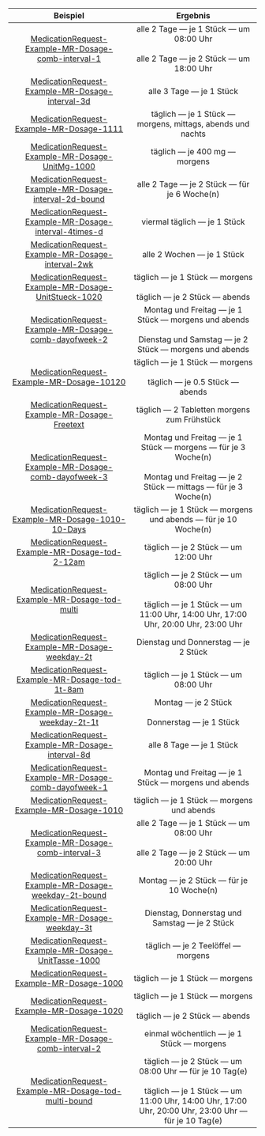 | Beispiel | Ergebnis |
| :---: | :---:|
|[MedicationRequest-Example-MR-Dosage-comb-interval-1](./MedicationRequest-Example-MR-Dosage-comb-interval-1.html) | alle 2 Tage — je 1 Stück — um 08:00 Uhr<br><br>alle 2 Tage — je 2 Stück — um 18:00 Uhr |
|[MedicationRequest-Example-MR-Dosage-interval-3d](./MedicationRequest-Example-MR-Dosage-interval-3d.html) | alle 3 Tage — je 1 Stück |
|[MedicationRequest-Example-MR-Dosage-1111](./MedicationRequest-Example-MR-Dosage-1111.html) | täglich — je 1 Stück — morgens, mittags, abends und nachts |
|[MedicationRequest-Example-MR-Dosage-UnitMg-1000](./MedicationRequest-Example-MR-Dosage-UnitMg-1000.html) | täglich — je 400 mg — morgens |
|[MedicationRequest-Example-MR-Dosage-interval-2d-bound](./MedicationRequest-Example-MR-Dosage-interval-2d-bound.html) | alle 2 Tage — je 2 Stück — für je 6 Woche(n) |
|[MedicationRequest-Example-MR-Dosage-interval-4times-d](./MedicationRequest-Example-MR-Dosage-interval-4times-d.html) | viermal täglich — je 1 Stück |
|[MedicationRequest-Example-MR-Dosage-interval-2wk](./MedicationRequest-Example-MR-Dosage-interval-2wk.html) | alle 2 Wochen — je 1 Stück |
|[MedicationRequest-Example-MR-Dosage-UnitStueck-1020](./MedicationRequest-Example-MR-Dosage-UnitStueck-1020.html) | täglich — je 1 Stück — morgens<br><br>täglich — je 2 Stück — abends |
|[MedicationRequest-Example-MR-Dosage-comb-dayofweek-2](./MedicationRequest-Example-MR-Dosage-comb-dayofweek-2.html) | Montag und Freitag — je 1 Stück — morgens und abends<br><br>Dienstag und Samstag — je 2 Stück — morgens und abends |
|[MedicationRequest-Example-MR-Dosage-10120](./MedicationRequest-Example-MR-Dosage-10120.html) | täglich — je 1 Stück — morgens<br><br>täglich — je 0.5 Stück — abends |
|[MedicationRequest-Example-MR-Dosage-Freetext](./MedicationRequest-Example-MR-Dosage-Freetext.html) | täglich — 2 Tabletten morgens zum Frühstück |
|[MedicationRequest-Example-MR-Dosage-comb-dayofweek-3](./MedicationRequest-Example-MR-Dosage-comb-dayofweek-3.html) | Montag und Freitag — je 1 Stück — morgens — für je 3 Woche(n)<br><br>Montag und Freitag — je 2 Stück — mittags — für je 3 Woche(n) |
|[MedicationRequest-Example-MR-Dosage-1010-10-Days](./MedicationRequest-Example-MR-Dosage-1010-10-Days.html) | täglich — je 1 Stück — morgens und abends — für je 10 Woche(n) |
|[MedicationRequest-Example-MR-Dosage-tod-2-12am](./MedicationRequest-Example-MR-Dosage-tod-2-12am.html) | täglich — je 2 Stück — um 12:00 Uhr |
|[MedicationRequest-Example-MR-Dosage-tod-multi](./MedicationRequest-Example-MR-Dosage-tod-multi.html) | täglich — je 2 Stück — um 08:00 Uhr<br><br>täglich — je 1 Stück — um 11:00 Uhr, 14:00 Uhr, 17:00 Uhr, 20:00 Uhr, 23:00 Uhr |
|[MedicationRequest-Example-MR-Dosage-weekday-2t](./MedicationRequest-Example-MR-Dosage-weekday-2t.html) | Dienstag und Donnerstag — je 2 Stück |
|[MedicationRequest-Example-MR-Dosage-tod-1t-8am](./MedicationRequest-Example-MR-Dosage-tod-1t-8am.html) | täglich — je 1 Stück — um 08:00 Uhr |
|[MedicationRequest-Example-MR-Dosage-weekday-2t-1t](./MedicationRequest-Example-MR-Dosage-weekday-2t-1t.html) | Montag — je 2 Stück<br><br>Donnerstag — je 1 Stück |
|[MedicationRequest-Example-MR-Dosage-interval-8d](./MedicationRequest-Example-MR-Dosage-interval-8d.html) | alle 8 Tage — je 1 Stück |
|[MedicationRequest-Example-MR-Dosage-comb-dayofweek-1](./MedicationRequest-Example-MR-Dosage-comb-dayofweek-1.html) | Montag und Freitag — je 1 Stück — morgens und abends |
|[MedicationRequest-Example-MR-Dosage-1010](./MedicationRequest-Example-MR-Dosage-1010.html) | täglich — je 1 Stück — morgens und abends |
|[MedicationRequest-Example-MR-Dosage-comb-interval-3](./MedicationRequest-Example-MR-Dosage-comb-interval-3.html) | alle 2 Tage — je 1 Stück — um 08:00 Uhr<br><br>alle 2 Tage — je 2 Stück — um 20:00 Uhr |
|[MedicationRequest-Example-MR-Dosage-weekday-2t-bound](./MedicationRequest-Example-MR-Dosage-weekday-2t-bound.html) | Montag — je 2 Stück — für je 10 Woche(n) |
|[MedicationRequest-Example-MR-Dosage-weekday-3t](./MedicationRequest-Example-MR-Dosage-weekday-3t.html) | Dienstag, Donnerstag und Samstag — je 2 Stück |
|[MedicationRequest-Example-MR-Dosage-UnitTasse-1000](./MedicationRequest-Example-MR-Dosage-UnitTasse-1000.html) | täglich — je 2 Teelöffel — morgens |
|[MedicationRequest-Example-MR-Dosage-1000](./MedicationRequest-Example-MR-Dosage-1000.html) | täglich — je 1 Stück — morgens |
|[MedicationRequest-Example-MR-Dosage-1020](./MedicationRequest-Example-MR-Dosage-1020.html) | täglich — je 1 Stück — morgens<br><br>täglich — je 2 Stück — abends |
|[MedicationRequest-Example-MR-Dosage-comb-interval-2](./MedicationRequest-Example-MR-Dosage-comb-interval-2.html) | einmal wöchentlich — je 1 Stück — morgens |
|[MedicationRequest-Example-MR-Dosage-tod-multi-bound](./MedicationRequest-Example-MR-Dosage-tod-multi-bound.html) | täglich — je 2 Stück — um 08:00 Uhr — für je 10 Tag(e)<br><br>täglich — je 1 Stück — um 11:00 Uhr, 14:00 Uhr, 17:00 Uhr, 20:00 Uhr, 23:00 Uhr — für je 10 Tag(e) |